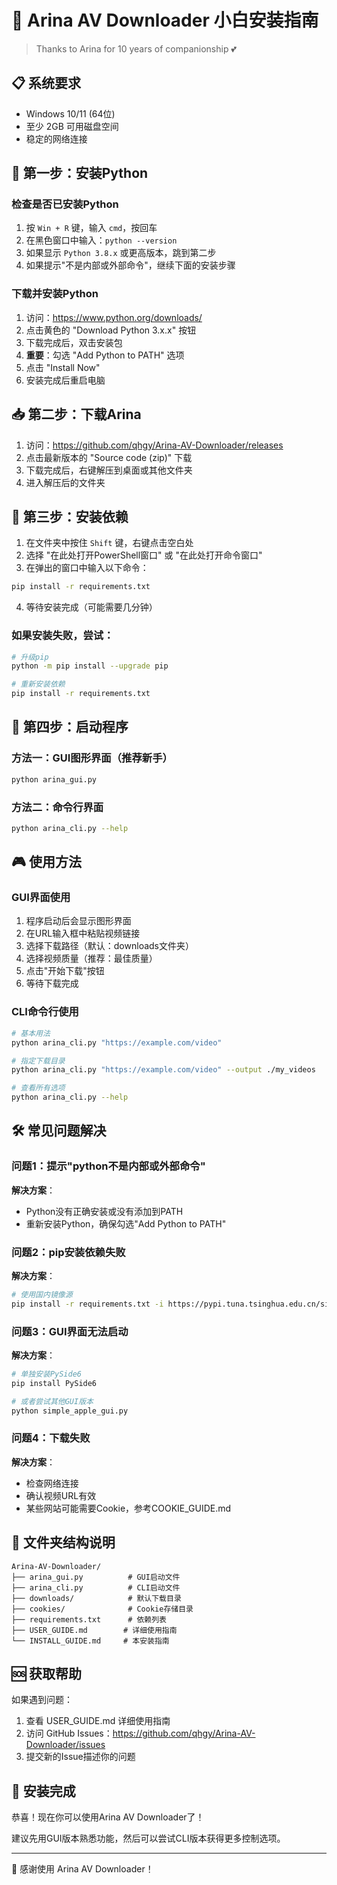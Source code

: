 # 🌸 Arina AV Downloader 小白安装指南

> Thanks to Arina for 10 years of companionship 💕

## 📋 系统要求

- Windows 10/11 (64位)
- 至少 2GB 可用磁盘空间
- 稳定的网络连接

## 🐍 第一步：安装Python

### 检查是否已安装Python
1. 按 `Win + R` 键，输入 `cmd`，按回车
2. 在黑色窗口中输入：`python --version`
3. 如果显示 `Python 3.8.x` 或更高版本，跳到第二步
4. 如果提示"不是内部或外部命令"，继续下面的安装步骤

### 下载并安装Python
1. 访问：https://www.python.org/downloads/
2. 点击黄色的 "Download Python 3.x.x" 按钮
3. 下载完成后，双击安装包
4. **重要**：勾选 "Add Python to PATH" 选项
5. 点击 "Install Now"
6. 安装完成后重启电脑

## 📥 第二步：下载Arina

1. 访问：https://github.com/qhgy/Arina-AV-Downloader/releases
2. 点击最新版本的 "Source code (zip)" 下载
3. 下载完成后，右键解压到桌面或其他文件夹
4. 进入解压后的文件夹

## 🔧 第三步：安装依赖

1. 在文件夹中按住 `Shift` 键，右键点击空白处
2. 选择 "在此处打开PowerShell窗口" 或 "在此处打开命令窗口"
3. 在弹出的窗口中输入以下命令：

```bash
pip install -r requirements.txt
```

4. 等待安装完成（可能需要几分钟）

### 如果安装失败，尝试：
```bash
# 升级pip
python -m pip install --upgrade pip

# 重新安装依赖
pip install -r requirements.txt
```

## 🚀 第四步：启动程序

### 方法一：GUI图形界面（推荐新手）
```bash
python arina_gui.py
```

### 方法二：命令行界面
```bash
python arina_cli.py --help
```

## 🎮 使用方法

### GUI界面使用
1. 程序启动后会显示图形界面
2. 在URL输入框中粘贴视频链接
3. 选择下载路径（默认：downloads文件夹）
4. 选择视频质量（推荐：最佳质量）
5. 点击"开始下载"按钮
6. 等待下载完成

### CLI命令行使用
```bash
# 基本用法
python arina_cli.py "https://example.com/video"

# 指定下载目录
python arina_cli.py "https://example.com/video" --output ./my_videos

# 查看所有选项
python arina_cli.py --help
```

## 🛠️ 常见问题解决

### 问题1：提示"python不是内部或外部命令"
**解决方案**：
- Python没有正确安装或没有添加到PATH
- 重新安装Python，确保勾选"Add Python to PATH"

### 问题2：pip安装依赖失败
**解决方案**：
```bash
# 使用国内镜像源
pip install -r requirements.txt -i https://pypi.tuna.tsinghua.edu.cn/simple/
```

### 问题3：GUI界面无法启动
**解决方案**：
```bash
# 单独安装PySide6
pip install PySide6

# 或者尝试其他GUI版本
python simple_apple_gui.py
```

### 问题4：下载失败
**解决方案**：
- 检查网络连接
- 确认视频URL有效
- 某些网站可能需要Cookie，参考COOKIE_GUIDE.md

## 📁 文件夹结构说明

```
Arina-AV-Downloader/
├── arina_gui.py          # GUI启动文件
├── arina_cli.py          # CLI启动文件
├── downloads/            # 默认下载目录
├── cookies/              # Cookie存储目录
├── requirements.txt      # 依赖列表
├── USER_GUIDE.md        # 详细使用指南
└── INSTALL_GUIDE.md     # 本安装指南
```

## 🆘 获取帮助

如果遇到问题：
1. 查看 USER_GUIDE.md 详细使用指南
2. 访问 GitHub Issues：https://github.com/qhgy/Arina-AV-Downloader/issues
3. 提交新的Issue描述你的问题

## 🎉 安装完成

恭喜！现在你可以使用Arina AV Downloader了！

建议先用GUI版本熟悉功能，然后可以尝试CLI版本获得更多控制选项。

---

💖 感谢使用 Arina AV Downloader！
